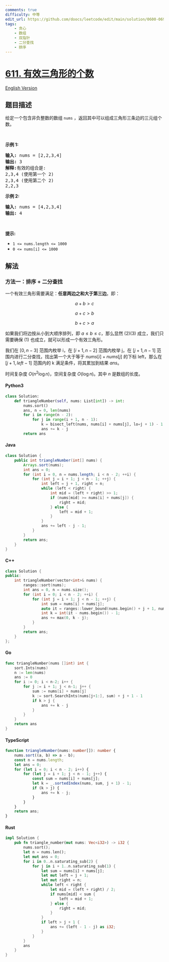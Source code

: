 ```yaml
---
comments: true
difficulty: 中等
edit_url: https://github.com/doocs/leetcode/edit/main/solution/0600-0699/0611.Valid%20Triangle%20Number/README.md
tags:
    - 贪心
    - 数组
    - 双指针
    - 二分查找
    - 排序
---
```


<!-- problem:start -->

# [611. 有效三角形的个数](https://leetcode.cn/problems/valid-triangle-number)

[English Version](/solution/0600-0699/0611.Valid%20Triangle%20Number/README_EN.md)

## 题目描述

<!-- description:start -->

<p>给定一个包含非负整数的数组&nbsp;<code>nums</code> ，返回其中可以组成三角形三条边的三元组个数。</p>

<p>&nbsp;</p>

<p><strong>示例 1:</strong></p>

<pre>
<strong>输入:</strong> nums = [2,2,3,4]
<strong>输出:</strong> 3
<strong>解释:</strong>有效的组合是: 
2,3,4 (使用第一个 2)
2,3,4 (使用第二个 2)
2,2,3
</pre>

<p><strong>示例 2:</strong></p>

<pre>
<strong>输入:</strong> nums = [4,2,3,4]
<strong>输出:</strong> 4</pre>

<p>&nbsp;</p>

<p><strong>提示:</strong></p>

<ul>
	<li><code>1 &lt;= nums.length &lt;= 1000</code></li>
	<li><code>0 &lt;= nums[i] &lt;= 1000</code></li>
</ul>

<!-- description:end -->

## 解法

<!-- solution:start -->

### 方法一：排序 + 二分查找

一个有效三角形需要满足：**任意两边之和大于第三边**。即：

$$a + b \gt c \tag{1}$$

$$a + c \gt b \tag{2}$$

$$b + c \gt a \tag{3}$$

如果我们将边按从小到大顺序排列，即 $a \leq b \leq c$，那么显然 (2)(3) 成立，我们只需要确保 (1) 也成立，就可以形成一个有效三角形。

我们在 $[0, n - 3]$ 范围内枚举 i，在 $[i + 1, n - 2]$ 范围内枚举 j，在 $[j + 1, n - 1]$ 范围内进行二分查找，找出第一个大于等于 $nums[i] + nums[j]$ 的下标 left，那么在 $[j + 1, left - 1]$ 范围内的 k 满足条件，将其累加到结果 $\textit{ans}$。

时间复杂度 $O(n^2\log n)$，空间复杂度 $O(\log n)$。其中 $n$ 是数组的长度。

<!-- tabs:start -->

#### Python3

```python
class Solution:
    def triangleNumber(self, nums: List[int]) -> int:
        nums.sort()
        ans, n = 0, len(nums)
        for i in range(n - 2):
            for j in range(i + 1, n - 1):
                k = bisect_left(nums, nums[i] + nums[j], lo=j + 1) - 1
                ans += k - j
        return ans
```

#### Java

```java
class Solution {
    public int triangleNumber(int[] nums) {
        Arrays.sort(nums);
        int ans = 0;
        for (int i = 0, n = nums.length; i < n - 2; ++i) {
            for (int j = i + 1; j < n - 1; ++j) {
                int left = j + 1, right = n;
                while (left < right) {
                    int mid = (left + right) >> 1;
                    if (nums[mid] >= nums[i] + nums[j]) {
                        right = mid;
                    } else {
                        left = mid + 1;
                    }
                }
                ans += left - j - 1;
            }
        }
        return ans;
    }
}
```

#### C++

```cpp
class Solution {
public:
    int triangleNumber(vector<int>& nums) {
        ranges::sort(nums);
        int ans = 0, n = nums.size();
        for (int i = 0; i < n - 2; ++i) {
            for (int j = i + 1; j < n - 1; ++j) {
                int sum = nums[i] + nums[j];
                auto it = ranges::lower_bound(nums.begin() + j + 1, nums.end(), sum);
                int k = int(it - nums.begin()) - 1;
                ans += max(0, k - j);
            }
        }
        return ans;
    }
};
```

#### Go

```go
func triangleNumber(nums []int) int {
	sort.Ints(nums)
	n := len(nums)
	ans := 0
	for i := 0; i < n-2; i++ {
		for j := i + 1; j < n-1; j++ {
			sum := nums[i] + nums[j]
			k := sort.SearchInts(nums[j+1:], sum) + j + 1 - 1
			if k > j {
				ans += k - j
			}
		}
	}
	return ans
}
```

#### TypeScript

```ts
function triangleNumber(nums: number[]): number {
    nums.sort((a, b) => a - b);
    const n = nums.length;
    let ans = 0;
    for (let i = 0; i < n - 2; i++) {
        for (let j = i + 1; j < n - 1; j++) {
            const sum = nums[i] + nums[j];
            let k = _.sortedIndex(nums, sum, j + 1) - 1;
            if (k > j) {
                ans += k - j;
            }
        }
    }
    return ans;
}
```

#### Rust

```rust
impl Solution {
    pub fn triangle_number(mut nums: Vec<i32>) -> i32 {
        nums.sort();
        let n = nums.len();
        let mut ans = 0;
        for i in 0..n.saturating_sub(2) {
            for j in i + 1..n.saturating_sub(1) {
                let sum = nums[i] + nums[j];
                let mut left = j + 1;
                let mut right = n;
                while left < right {
                    let mid = (left + right) / 2;
                    if nums[mid] < sum {
                        left = mid + 1;
                    } else {
                        right = mid;
                    }
                }
                if left > j + 1 {
                    ans += (left - 1 - j) as i32;
                }
            }
        }
        ans
    }
}
```

<!-- tabs:end -->

<!-- solution:end -->

<!-- problem:end -->
